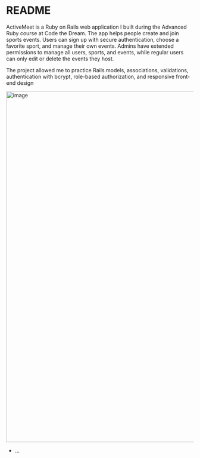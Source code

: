 # README
ActiveMeet is a Ruby on Rails web application I built during the Advanced Ruby course at Code the Dream. The app helps people create and join sports events. Users can sign up with secure authentication, choose a favorite sport, and manage their own events. Admins have extended permissions to manage all users, sports, and events, while regular users can only edit or delete the events they host.

The project allowed me to practice Rails models, associations, validations, authentication with bcrypt, role-based authorization, and responsive front-end design

<img width="1761" height="940" alt="image" src="https://github.com/user-attachments/assets/3602220b-fdaf-4c0c-a7a6-1f7e355b836a" />

* ...
